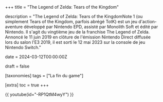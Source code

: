 +++
title = "The Legend of Zelda: Tears of the Kingdom"

description = "The Legend of Zelda: Tears of the KingdomNote 1 (ou simplement Tears of the Kingdom, parfois abrégé TotK) est un jeu d'action-aventure développé par Nintendo EPD, assisté par Monolith Soft et édité par Nintendo. Il s'agit du vingtième jeu de la franchise The Legend of Zelda. Annoncé le 11 juin 2019 en clôture de l'émission Nintendo Direct diffusée lors du salon l'E3 2019, il est sorti le 12 mai 2023 sur la console de jeu Nintendo Switch."

date = 2024-03-12T00:00:00Z

draft = false

[taxonomies]
tags = ["La fin du game"]

[extra]
toc = true
+++

{{ youtube(id="-RP1QtM4wyY") }}
